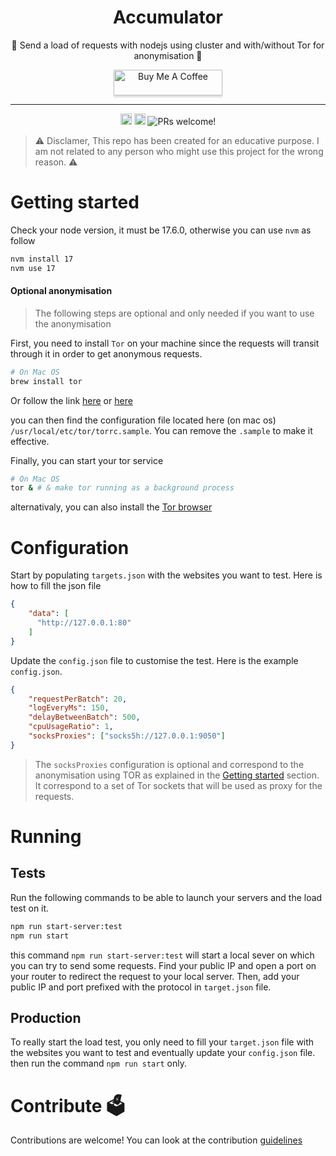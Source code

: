 <!--lint disable awesome-list-item-->
<div align="center">
  
  <h1>Accumulator</h1>
  
  <p>
       🚀 Send a load of requests with nodejs using cluster and with/without Tor for anonymisation 🙈
  </p>
  
  <a href="https://www.buymeacoffee.com/adriendeperetti" target="_blank"><img src="https://www.buymeacoffee.com/assets/img/custom_images/orange_img.png" alt="Buy Me A Coffee" style="height: 41px !important;width: 174px !important;box-shadow: 0px 3px 2px 0px rgba(190, 190, 190, 0.5) !important;-webkit-box-shadow: 0px 3px 2px 0px rgba(190, 190, 190, 0.5) !important;" ></a>
  
</div>

---

<div align="center">
  <a href="https://github.com/adrien2p/ddos_cluster/issues"><img src="https://img.shields.io/github/issues/adrien2p/ddos_cluster?style=flat-square" alt="issues" height="18"></a>
  <a href="https://github.com/adrien2p/ddos_cluster/blob/main/LICENSE"><img src="https://img.shields.io/github/license/adrien2p/ddos_cluster?style=flat-square" alt="licence" height="18"></a>
    <img src="https://img.shields.io/badge/PRs-welcome-brightgreen.svg?style=flat" alt="PRs welcome!" />
  </a>
</div>

> :warning: Disclamer, This repo has been created for an educative
> purpose. I am not related to any person who
> might use this project for the wrong reason. :warning:

# Getting started

Check your node version, it must be 17.6.0, otherwise you can use `nvm` as follow

```bash
nvm install 17
nvm use 17
```

#### Optional anonymisation

> The following steps are optional and only needed if you want to use the anonymisation

First, you need to install `Tor` on your machine since the requests will transit through
it in order to get anonymous requests.

```bash
# On Mac OS 
brew install tor
```

Or follow the link [here](https://tb-manual.torproject.org/installation/) or
[here](https://community.torproject.org/onion-services/setup/install/)

you can then find the configuration file located here (on mac os)
`/usr/local/etc/tor/torrc.sample`. You can remove the `.sample` to make it effective.

Finally, you can start your tor service

```bash
# On Mac OS
tor & # & make tor running as a background process
```

alternativaly, you can also install the [Tor browser](https://www.torproject.org/download/)

# Configuration

Start by populating `targets.json` with the websites you want to test.
Here is how to fill the json file

````json
{
    "data": [
      "http://127.0.0.1:80"
    ]
}
````

Update the `config.json` file to customise the test.
Here is the example `config.json`.

```json
{
	"requestPerBatch": 20,
	"logEveryMs": 150,
	"delayBetweenBatch": 500,
	"cpuUsageRatio": 1,
	"socksProxies": ["socks5h://127.0.0.1:9050"]
}
```

> The `socksProxies` configuration is optional and correspond to the anonymisation using TOR as explained
> in the [Getting started](#getting-started) section. It correspond to a set of Tor sockets
> that will be used as proxy for the requests.

# Running

## Tests

Run the following commands to be able to launch your servers and the load test on it.

```bash
npm run start-server:test
npm run start
```

this command `npm run start-server:test` will start a local sever on which you can try to
send some requests. Find your public IP and open a port on your router to redirect
the request to your local server. Then, add your public IP and port prefixed with
the protocol in `target.json` file.

## Production

To really start the load test, you only need to fill your `target.json` file with 
the websites you want to test and eventually update your `config.json` file.
then run the command `npm run start` only.

# Contribute :ballot_box:

Contributions are welcome! You can look at the contribution [guidelines](./CONTRIBUTING.md)
